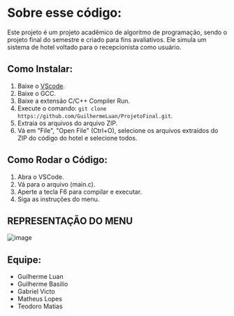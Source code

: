 # Sobre esse código:

Este projeto é um projeto acadêmico de algoritmo de programação, sendo o projeto final do semestre e criado para fins avaliativos. Ele simula um sistema de hotel voltado para o recepcionista como usuário.

## Como Instalar:

1. Baixe o [VScode](https://code.visualstudio.com/).
2. Baixe o GCC.
3. Baixe a extensão C/C++ Compiler Run.
4. Execute o comando: `git clone https://github.com/GuilhermeLuan/ProjetoFinal.git`.
5. Extraia os arquivos do arquivo ZIP.
6. Vá em "File", "Open File" (Ctrl+O), selecione os arquivos extraídos do ZIP do código do hotel e selecione todos.

## Como Rodar o Código:

1. Abra o VSCode.
2. Vá para o arquivo (main.c).
3. Aperte a tecla F6 para compilar e executar.
4. Siga as instruções do menu.


## REPRESENTAÇÃO DO MENU


![image](https://github.com/GuilhermeLuan/HotelEmConstrucao/assets/137916326/af68485e-9955-4e41-a40f-571c527ac4bd)



## Equipe:

- Guilherme Luan
- Guilherme Basilio
- Gabriel Victo
- Matheus Lopes
- Teodoro Matias
